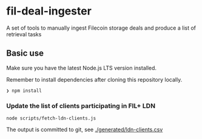 # fil-deal-ingester

A set of tools to manually ingest Filecoin storage deals and produce a list of retrieval tasks

## Basic use

Make sure you have the latest Node.js LTS version installed.

Remember to install dependencies after cloning this repository locally.

```
❯ npm install
```

### Update the list of clients participating in FIL+ LDN

```
node scripts/fetch-ldn-clients.js
```

The output is committed to git, see [./generated/ldn-clients.csv](./generated/ldn-clients.csv)
